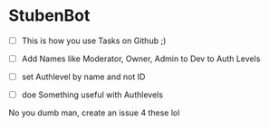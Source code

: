 # StubenBot


- [ ] This is how you use Tasks on Github ;)
- [ ] Add Names like Moderator, Owner, Admin to Dev to Auth Levels
- [ ] set Authlevel by name and not ID
- [ ] doe Something useful with Authlevels


No you dumb man, create an issue 4 these lol
